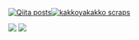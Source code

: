 [![Qiita posts](https://qiita-badge.apiapi.app/s/yasu-s/posts.svg)](http://qiita.com/yasu-s)<a href="https://zenn.dev/kakkoyakakko/scraps"><img src="https://zenn.badge.nikaera.com/s/kakkoyakakko/scraps?style=flat" alt="kakkoyakakko scraps" /></a>
<!--<a href="https://zenn.dev/kakkoyakakko/articles"><img src="https://zenn.badge.nikaera.com/s/kakkoyakakko/articles?style=flat" alt="kakkoyakakko articles" /></a>-->

<a href="#"><img align="top" src="https://github-readme-stats.vercel.app/api?username=yasu-s&show_icons=true&hide_title=true&hide_rank=true&count_private=true&theme=swift" /></a>
<a href="#"><img align="top" src="https://github-readme-stats.vercel.app/api/top-langs/?username=yasu-s&layout=compact&theme=swift" /></a>

